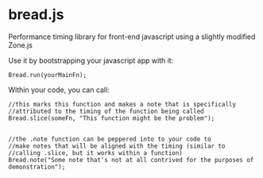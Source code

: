 bread.js
========

Performance timing library for front-end javascript using a slightly modified Zone.js

Use it by bootstrapping your javascript app with it:

    Bread.run(yourMainFn);

Within your code, you can call:

    //this marks this function and makes a note that is specifically
    //attributed to the timing of the function being called
    Bread.slice(someFn, "This function might be the problem");


    //the .note function can be peppered into to your code to
    //make notes that will be aligned with the timing (similar to
    //calling .slice, but it works within a function)
    Bread.note("Some note that's not at all contrived for the purposes of demonstration");